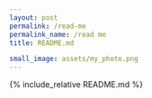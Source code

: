 ```yaml
---
layout: post
permalink: /read-me
permalink_name: /read me
title: README.md

small_image: assets/my_photo.png
---
```


{% include_relative README.md %}
